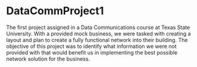 # DataCommProject1
The first project assigned in a Data Communications course at Texas State University. With a provided mock business, we were tasked with creating a layout and plan to create a fully functional network into their building. The objective of this project was to identify what information we were not provided with that would benefit us in implementing the best possible network solution for the business.
